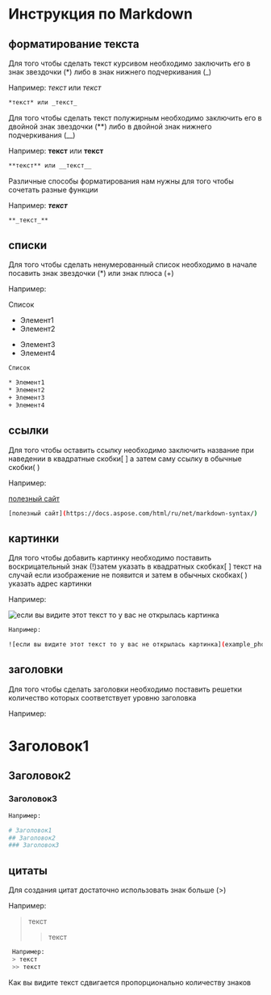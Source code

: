 # Инструкция по Markdown
## форматирование текста
Для того чтобы сделать текст курсивом необходимо заключить его в знак звездочки (*) либо в знак нижнего подчеркивания (_) 

Например: *текст* или _текст_
```sh
*текст* или _текст_
```
Для того чтобы сделать текст полужирным необходимо заключить его в двойной знак звездочки (**) либо в двойной знак нижнего подчеркивания (__)

Например: **текст** или __текст__
```sh
**текст** или __текст__
```
Различные способы форматирования нам нужны для того чтобы сочетать разные функции

Например: **_текст_**
```sh
**_текст_**
```
## списки
Для того чтобы сделать ненумерованный список необходимо в начале посавить знак звездочки (*) или знак плюса (+)

Например:

Список

* Элемент1
* Элемент2
+ Элемент3
+ Элемент4
```sh
Список

* Элемент1
* Элемент2
+ Элемент3
+ Элемент4
```
## ссылки
Для того чтобы оставить ссылку необходимо заключить название при наведении в квадратные скобки[ ] а затем саму ссылку в обычные скобки( )

Например:

[полезный сайт](https://docs.aspose.com/html/ru/net/markdown-syntax/)
```sh
[полезный сайт](https://docs.aspose.com/html/ru/net/markdown-syntax/)
```
## картинки 
Для того чтобы добавить картинку необходимо поставить воскрицательный знак (!)затем указать в квадратных скобках[ ] текст на случай если изображение не появится и затем в обычных скобках( ) указать адрес картинки

Например:

![если вы видите этот текст то у вас не открылась картинка](example_photo.jpg)
```sh
Например:

![если вы видите этот текст то у вас не открылась картинка](example_photo.jpg)
```
## заголовки
Для  того чтобы сделать заголовки необходимо поставить решетки количество которых соответствует уровню заголовка

Например:

# Заголовок1
## Заголовок2
### Заголовок3

```sh
Например:

# Заголовок1
## Заголовок2
### Заголовок3
```
## цитаты
Для создания цитат достаточно использовать знак больше (>)

 Например:

 > текст
 >> текст

```sh
 Например:
 > текст
 >> текст
```
Как вы видите текст сдвигается пропорционально количеству знаков
